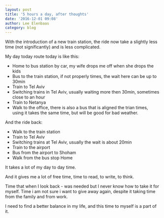 ```yaml
---
layout: post
title: '5 hours a day, after thoughts'
date: '2016-12-01 09:08'
author: Lee Elenbaas
category: blog
---
```


With the introduction of a new train station, the ride now take a slightly less time (not significantly) and is less complicated.

My day today route today is like this:

- Home to bus station by car, my wife drops me off when she drops the kids
- Bus to the train station, if not properly times, the wait here can be up to 30min
- Train to Tel Aviv
- Switching trains in Tel Aviv, usually waiting more then 30min, sometimes close to an hour
- Train to Netanya
- Walk to the office, there is also a bus that is aligned the trian times, using it takes the same time, but will be good for bad weather.

And the ride back:
- Walk to the train station
- Train to Tel Aviv
- Switching trains at Tel Aviv, usually the wait is about 20min
- Train to the airport
- Bus from the airport to Shoham
- Walk from the bus stop Home

It takes a lot of my day to day time.

And it gives me a lot of free time, time to read, to write, to think.

Time that when I look back - was needed but I never know how to take it for myself.
Time i am not sure i want to give away again, despite it taking time from the family and from work.

I need to find a better balance in my life, and this time to myself is a part of it.
